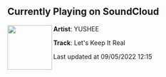 ## Currently Playing on SoundCloud

[<img align="left" width="100" src="https://i1.sndcdn.com/artworks-ydF3IQ30z4CgXn2q-gVsrkw-t500x500.jpg">](https://soundcloud.com/yusheexan/lets-keep-it-real)

**Artist**: YUSHEE 

**Track**: Let's Keep It Real

Last updated at 09/05/2022 12:15

